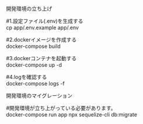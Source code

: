 開発環境の立ち上げ

#1.設定ファイル(.env)を生成する  
cp app/.env.example app/.env

#2.dockerイメージを作成する  
docker-compose build

#3.dockerコンテナを起動する  
docker-compose up -d

#4.logを確認する  
docker-compose logs -f

開発環境のマイグレーション

#開発環境が立ち上がっている必要があります。  
docker-compose run app npx sequelize-cli db:migrate
